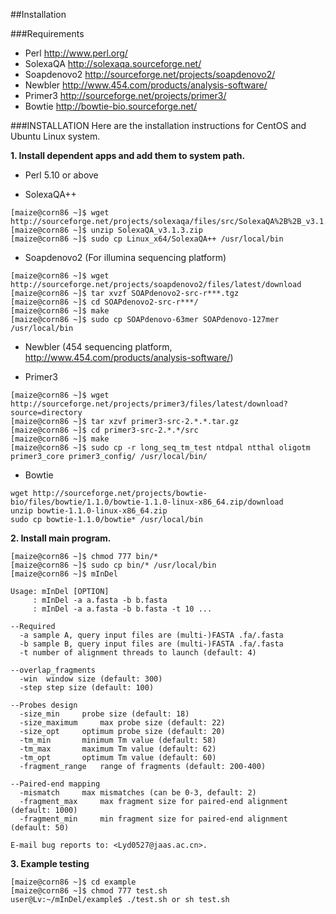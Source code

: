 ##Installation

###Requirements
- Perl http://www.perl.org/
- SolexaQA http://solexaqa.sourceforge.net/
- Soapdenovo2 http://sourceforge.net/projects/soapdenovo2/ 
- Newbler http://www.454.com/products/analysis-software/
- Primer3 http://sourceforge.net/projects/primer3/
- Bowtie http://bowtie-bio.sourceforge.net/


###INSTALLATION
Here are the installation instructions for CentOS and Ubuntu Linux system.

**1. Install dependent apps and add them to system path.**

- Perl 5.10 or above

- SolexaQA++
```
[maize@corn86 ~]$ wget http://sourceforge.net/projects/solexaqa/files/src/SolexaQA%2B%2B_v3.1.3.zip/download
[maize@corn86 ~]$ unzip SolexaQA_v3.1.3.zip
[maize@corn86 ~]$ sudo cp Linux_x64/SolexaQA++ /usr/local/bin
```

- Soapdenovo2 (For illumina sequencing platform)
```
[maize@corn86 ~]$ wget http://sourceforge.net/projects/soapdenovo2/files/latest/download
[maize@corn86 ~]$ tar xvzf SOAPdenovo2-src-r***.tgz
[maize@corn86 ~]$ cd SOAPdenovo2-src-r***/
[maize@corn86 ~]$ make
[maize@corn86 ~]$ sudo cp SOAPdenovo-63mer SOAPdenovo-127mer /usr/local/bin
```

- Newbler (454 sequencing platform, http://www.454.com/products/analysis-software/)

- Primer3
```
[maize@corn86 ~]$ wget http://sourceforge.net/projects/primer3/files/latest/download?source=directory
[maize@corn86 ~]$ tar xzvf primer3-src-2.*.*.tar.gz
[maize@corn86 ~]$ cd primer3-src-2.*.*/src
[maize@corn86 ~]$ make
[maize@corn86 ~]$ sudo cp -r long_seq_tm_test ntdpal ntthal oligotm primer3_core primer3_config/ /usr/local/bin/
```

- Bowtie
```
wget http://sourceforge.net/projects/bowtie-bio/files/bowtie/1.1.0/bowtie-1.1.0-linux-x86_64.zip/download
unzip bowtie-1.1.0-linux-x86_64.zip
sudo cp bowtie-1.1.0/bowtie* /usr/local/bin
```

**2. Install main program.**
```
[maize@corn86 ~]$ chmod 777 bin/*
[maize@corn86 ~]$ sudo cp bin/* /usr/local/bin
[maize@corn86 ~]$ mInDel

Usage: mInDel [OPTION] 
     : mInDel -a a.fasta -b b.fasta
     : mInDel -a a.fasta -b b.fasta -t 10 ...

--Required
  -a sample A, query input files are (multi-)FASTA .fa/.fasta
  -b sample B, query input files are (multi-)FASTA .fa/.fasta
  -t number of alignment threads to launch (default: 4)

--overlap_fragments
  -win	window size (default: 300)
  -step	step size (default: 100)

--Probes design
  -size_min		probe size (default: 18)
  -size_maximum		max probe size (default: 22)
  -size_opt		optimum probe size (default: 20)
  -tm_min		minimum Tm value (default: 58)
  -tm_max		maximum Tm value (default: 62)
  -tm_opt		optimum Tm value (default: 60)
  -fragment_range	range of fragments (default: 200-400)

--Paired-end mapping
  -mismatch		max mismatches (can be 0-3, default: 2)
  -fragment_max		max fragment size for paired-end alignment (default: 1000)
  -fragment_min		min fragment size for paired-end alignment (default: 50)

E-mail bug reports to: <Lyd0527@jaas.ac.cn>.
```

**3. Example testing**
```
[maize@corn86 ~]$ cd example
[maize@corn86 ~]$ chmod 777 test.sh 
user@Lv:~/mInDel/example$ ./test.sh or sh test.sh 
```
